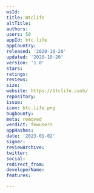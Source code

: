 ```yaml
---
wsId: 
title: Btclife
altTitle: 
authors: 
users: 50
appId: btc.life
appCountry: 
released: '2020-10-20'
updated: '2020-10-20'
version: '1.0'
stars: 
ratings: 
reviews: 
size: 
website: https://btclife.cash/
repository: 
issue: 
icon: btc.life.png
bugbounty: 
meta: removed
verdict: fewusers
appHashes: 
date: '2023-01-02'
signer: 
reviewArchive: 
twitter: 
social: 
redirect_from: 
developerName: 
features: 

---
```


